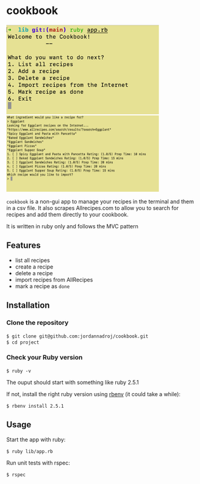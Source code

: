 # cookbook

<img width="400" src="cookbook.png">
<img width="400" height="200px" src="parsing.png">

`cookbook` is a non-gui app to manage your recipes in the terminal and them in a csv file. It also scrapes Allrecipes.com to allow you to search for recipes and add them directly to your cookbook.

It is written in ruby only and follows the MVC pattern

## Features
* list all recipes
* create a recipe
* delete a recipe
* import recipes from AllRecipes
* mark a recipe as `done`




## Installation
### Clone the repository
```
$ git clone git@github.com:jordannadroj/cookbook.git
$ cd project
```
### Check your Ruby version
```
$ ruby -v
```
The ouput should start with something like ruby 2.5.1

If not, install the right ruby version using [rbenv](https://github.com/rbenv/rbenv) (it could take a while):
```
$ rbenv install 2.5.1
```

## Usage
Start the app with ruby:
```
$ ruby lib/app.rb
```

Run unit tests with rspec:
```
$ rspec
```
